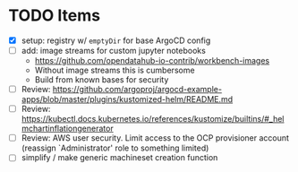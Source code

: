 # TODO Items

- [x] setup: registry w/ `emptyDir` for base ArgoCD config
- [ ] add: image streams for custom jupyter notebooks
  - https://github.com/opendatahub-io-contrib/workbench-images
  - Without image streams this is cumbersome
  - Build from known bases for security
- [ ] Review: https://github.com/argoproj/argocd-example-apps/blob/master/plugins/kustomized-helm/README.md
- [ ] Review: https://kubectl.docs.kubernetes.io/references/kustomize/builtins/#_helmchartinflationgenerator
- [ ] Review: AWS user security. Limit access to the OCP provisioner account (reassign `Administrator' role to something limited)
- [ ] simplify / make generic machineset creation function
